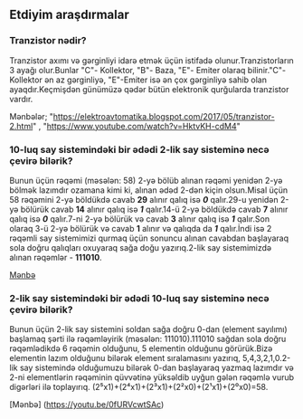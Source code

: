  ## Etdiyim araşdırmalar

### Tranzistor nədir?

Tranzistor axımı və gərginliyi idarə etmək üçün istifadə olunur.Tranzistorların 3 ayağı olur.Bunlar "C"- Kollektor, "B"- Baza, "E"- Emiter olaraq bilinir."C"- Kollektor ən az gərginliyə, "E"-Emiter isə ən çox gərginliyə sahib olan ayaqdır.Keçmişdən günümüzə qədər bütün elektronik qurğularda tranzistor vardır.

Mənbələr; "https://elektroavtomatika.blogspot.com/2017/05/tranzistor-2.html" , "https://www.youtube.com/watch?v=HktvKH-cdM4"

### 10-luq say sistemindəki bir ədədi 2-lik say sisteminə necə çevirə bilərik?

Bunun üçün rəqəmi (məsələn: 58) 2-yə bölüb alınan rəqəmi yenidən 2-yə bölmək lazımdır ozamana kimi ki, alınan ədəd 2-dən kiçin olsun.Misal üçün 58 rəqəmini 2-yə böldükdə cavab **29** alınır qalıq isə ***0*** qalır.29-u yenidən 2-yə bölürük cavab **14** alınır qalıq isə ***1*** qalır.14-ü 2-yə böldükdə cavab **7** alınır qalıq isə ***0*** qalır.7-ni 2-yə bölürük və cavab **3** alınır qalıq isə ***1*** qalır.Son olaraq 3-ü 2-yə bölürük və cavab **1** alınır və qalıqda da ***1*** qalır.İndi isə 2 rəqəmli say sistemimizi qurmaq üçün sonuncu alınan cavabdan başlayaraq sola doğru qalıqları oxuyaraq sağa doğu yazırıq.2-lik say sistemimizdə alınan rəqəmlər - **111010**.

 [Mənbə](https://youtu.be/2lrbAvpDloU)

### 2-lik say sistemindəki bir ədədi 10-luq say sisteminə necə çevirə bilərik?

Bunun üçün 2-lik say sistemini soldan sağa doğru 0-dan (element sayılımı) başlamaq şərti ilə rəqəmləyirik (məsələn: 111010).111010 sağdan sola doğru rəqəmlədikdə 6 rəqəmin olduğunu, 5 elementin olduğunu görürük.Bizə elementin lazım olduğunu bilərək element sıralamasını yazırıq, 5,4,3,2,1,0.2-lik say sistemində olduğumuzu bilərək 0-dan başlayaraq yazmaq lazımdır və 2-ni elementlərin rəqəminin qüvvətinə yüksəldib uyğun gələn rəqəmlə vurub digərləri ilə toplayırıq. (2⁵x1)+(2⁴x1)+(2³x1)+(2²x0)+(2¹x1)+(2⁰x0)=58.

 [Mənbə] (https://youtu.be/0fURVcwtSAc)